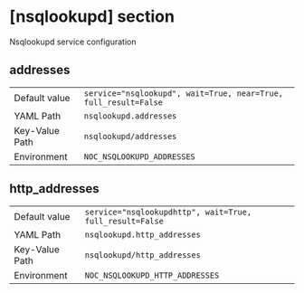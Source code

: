 # [nsqlookupd] section

Nsqlookupd service configuration

## addresses

|                |                                                                 |
| -------------- | --------------------------------------------------------------- |
| Default value  | `service="nsqlookupd", wait=True, near=True, full_result=False` |
| YAML Path      | `nsqlookupd.addresses`                                          |
| Key-Value Path | `nsqlookupd/addresses`                                          |
| Environment    | `NOC_NSQLOOKUPD_ADDRESSES`                                      |

## http_addresses

|                |                                                          |
| -------------- | -------------------------------------------------------- |
| Default value  | `service="nsqlookupdhttp", wait=True, full_result=False` |
| YAML Path      | `nsqlookupd.http_addresses`                              |
| Key-Value Path | `nsqlookupd/http_addresses`                              |
| Environment    | `NOC_NSQLOOKUPD_HTTP_ADDRESSES`                          |
